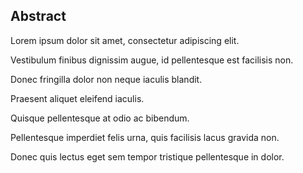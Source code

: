 ## Abstract
<!-- Context      -->
Lorem ipsum dolor sit amet, consectetur adipiscing elit.
<!-- Need         -->
Vestibulum finibus dignissim augue, id pellentesque est facilisis non.
<!-- Task         -->
Donec fringilla dolor non neque iaculis blandit.
<!-- Object       -->
Praesent aliquet eleifend iaculis.
<!-- Findings     -->
Quisque pellentesque at odio ac bibendum.
<!-- Conclusion   -->
Pellentesque imperdiet felis urna, quis facilisis lacus gravida non.
<!-- Perspectives -->
Donec quis lectus eget sem tempor tristique pellentesque in dolor.
